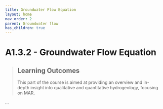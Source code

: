 ```yaml
---
title: Groundwater Flow Equation
layout: home
nav_order: 2
parent: Groundwater flow
has_children: true
---
```


<script
  src="https://cdn.mathjax.org/mathjax/latest/MathJax.js?config=TeX-AMS-MML_HTMLorMML"
  type="text/javascript">
</script>

# A1.3.2 - Groundwater Flow Equation


> ## Learning Outcomes
>
> This part of the course is aimed at providing an overview and in-depth insight into qualitative and quantitative hydrogeology, focusing on MAR.



...
